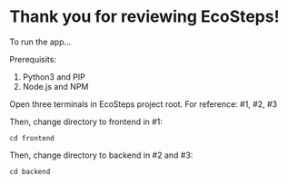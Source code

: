 # Thank you for reviewing EcoSteps! 

To run the app...

Prerequisits: 
1. Python3 and PIP
2. Node.js and NPM


Open three terminals in EcoSteps project root. For reference: #1, #2, #3

Then, change directory to frontend in #1:

```cd frontend```

Then, change directory to backend in #2 and #3: 

```cd backend```
